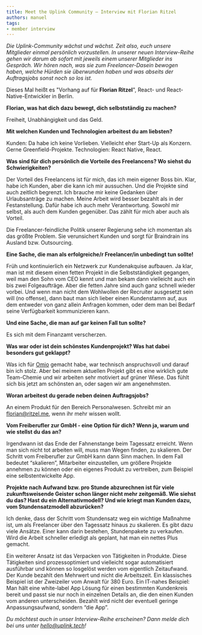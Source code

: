 ```yaml
---
title: Meet the Uplink Community – Interview mit Florian Ritzel
authors: manuel
tags:
- member interview
---
```


_Die Uplink-Community wächst und wächst. Zeit also, euch unsere Mitglieder einmal persönlich vorzustellen. In unserer neuen Interview-Reihe gehen wir darum ab sofort mit jeweils einem unserer Mitglieder ins Gespräch. Wir hören nach, was sie zum Freelancer-Dasein bewogen haben, welche Hürden sie überwunden haben und was abseits der Auftragsjobs sonst noch so los ist._

Dieses Mal heißt es "Vorhang auf für **Florian Ritzel**", React- und React-Native-Entwickler in Berlin.

<!--truncate-->

**Florian, was hat dich dazu bewegt, dich selbstständig zu machen?**

Freiheit, Unabhängigkeit und das Geld.

**Mit welchen Kunden und Technologien arbeitest du am liebsten?**

Kunden: Da habe ich keine Vorlieben. Vielleicht eher Start-Up als Konzern. Gerne Greenfield-Projekte. Technologien: React Native, React.

**Was sind für dich persönlich die Vorteile des Freelancens? Wo siehst du Schwierigkeiten?**

Der Vorteil des Freelancens ist für mich, das ich mein eigener Boss bin. Klar, habe ich Kunden, aber die kann ich mir aussuchen. Und die Projekte sind auch zeitlich begrenzt. Ich brauche mir keine Gedanken über Urlaubsanträge zu machen. Meine Arbeit wird besser bezahlt als in der Festanstellung. Dafür habe ich auch mehr Verantwortung. Sowohl mir selbst, als auch dem Kunden gegenüber. Das zählt für mich aber auch als Vorteil.

Die Freelancer-feindliche Politik unserer Regierung sehe ich momentan als das größte Problem. Sie verunsichert Kunden und sorgt für Braindrain ins Ausland bzw. Outsourcing.

**Eine Sache, die man als erfolgreiche/r Freelancer/in unbedingt tun sollte!**

Früh und kontinuierlich ein Netzwerk zur Kundenakquise aufbauen. Ja klar, man ist mit diesem einen fetten Projekt in die Selbstständigkeit gegangen, weil man den Sohn vom CEO kennt und man bekam dann vielleicht auch ein bis zwei Folgeaufträge. Aber die fetten Jahre sind auch ganz schnell wieder vorbei. Und wenn man nicht dem Wohlwollen der Recruiter ausgesetzt sein will (no offense), dann baut man sich lieber einen Kundenstamm auf, aus dem entweder von ganz allein Anfragen kommen, oder dem man bei Bedarf seine Verfügbarkeit kommunizieren kann.

**Und eine Sache, die man auf gar keinen Fall tun sollte?**

Es sich mit dem Finanzamt verscherzen.

**Was war oder ist dein schönstes Kundenprojekt? Was hat dabei besonders gut geklappt?**

Was ich für [Omio](https://de.omio.com/) gemacht habe, war technisch anspruchsvoll und darauf bin ich stolz. Aber bei meinem aktuellen Projekt gibt es eine wirklich gute Team-Chemie und wir arbeiten sehr motiviert auf grüner Wiese. Das fühlt sich bis jetzt am schönsten an, oder sagen wir am angenehmsten.

**Woran arbeitest du gerade neben deinen Auftragsjobs?**

An einem Produkt für den Bereich Personalwesen. Schreibt mir an [florian@ritzel.me](mailto:florian@ritzel.me), wenn ihr mehr wissen wollt.

**Vom Freiberufler zur GmbH - eine Option für dich? Wenn ja, warum und wie stellst du das an?**

Irgendwann ist das Ende der Fahnenstange beim Tagessatz erreicht. Wenn man sich nicht tot arbeiten will, muss man Wegen finden, zu skalieren. Der Schritt vom Freiberufler zur GmbH kann dann Sinn machen. In dem Fall bedeutet “skalieren”, Mitarbeiter einzustellen, um größere Projekte annehmen zu können oder ein eigenes Produkt zu vertreiben, zum Beispiel eine selbstentwickelte App.

**Projekte nach Aufwand bzw. pro Stunde abzurechnen ist für viele zukunftsweisende Geister schon länger nicht mehr zeitgemäß. Wie siehst du das? Hast du ein Alternativmodell? Und wie kriegt man Kunden dazu, vom Stundensatzmodell abzurücken?**

Ich denke, dass der Schritt vom Stundensatz weg ein wichtige Maßnahme ist, um als Freelancer über den Tagessatz hinaus zu skalieren. Es gibt dazu viele Ansätze. Einer kann darin bestehen, Stundenpakete zu verkaufen. Wird die Arbeit schneller erledigt als geplant, hat man ein nettes Plus gemacht.

Ein weiterer Ansatz ist das Verpacken von Tätigkeiten in Produkte. Diese Tätigkeiten sind prozessoptimiert und vielleicht sogar automatisiert ausführbar und können so losgelöst werden vom eigentlich Zeitaufwand. Der Kunde bezahlt den Mehrwert und nicht die Arbeitszeit. Ein klassisches Beispiel ist der Zweizeiler vom Anwalt für 380 Euro. Ein IT-nahes Beispiel: Man hält eine white-label App Lösung für einen bestimmten Kundenkreis bereit und passt sie nur noch in einzelnen Details an, die den einen Kunden vom anderen unterscheiden. Bezahlt wird nicht der eventuell geringe Anpassungsaufwand, sondern “die App”.

_Du möchtest auch in unser Interview-Reihe erscheinen? Dann melde dich bei uns unter [hello@uplink.tech](mailto:hello@uplink.tech)!_
